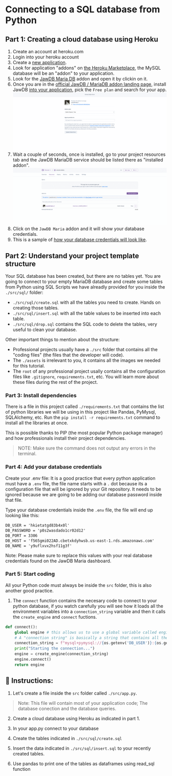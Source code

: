 # Connecting to a SQL database from Python

## Part 1: Creating a cloud database using Heroku

1. Create an account at heroku.com
2. Login into your heroku account
3. Create a [new application](https://dashboard.heroku.com/new-app).
4. Look for application "addons" on [the Heroku Marketplace]( https://elements.heroku.com/addons), the MySQL database will be an "addon" to your application.
5. Look for the [JawDB Maria DB](./assets/jawdb.png) addon and open it by clickin on it.
6. Once you are in the [official JawDB / MariaDB addon landing page](https://elements.heroku.com/addons/jawsdb-maria), install JawDB [into your application](./assets/mariadb.png), pick the `Free plan` and search for your app.
![install jawdb](./assets/dyml1T8uI3.gif)
7. Wait a couple of seconds, once is installed, go to your project resources tab and the JawDB MariaDB service should be listed there as "installed addon".
![install jawdb](./assets/bjEDNLpKKq.gif)
8. Click on the `JawDB Maria` addon and it will show your database credentials.
9. This is a sample of [how your database credentials will look like](./assets/JawsDB.png).


## Part 2: Understand your project template structure

Your SQL database has been created, but there are no tables yet. You are going to connect to your empty MariaDB database and create some tables from Python using SQL Scripts we have alreadly provided for you inside the `./src/sql/` folder:

- `./src/sql/create.sql` with all the tables you need to create. Hands on creating those tables.
- `./src/sql/insert.sql` with all the table values to be inserted into each table.
- `./src/sql/drop.sql` contains the SQL code to delete the tables, very useful to clean your database.

Other important things to mention about the structure:

- Professional projects usually have a `./src` folder that contains all the "coding files" (the files that the developer will code).
- The `./assets` is irrelevant to you, it contains all the images we needed for this tutorial.
- The `root` of any professional project usally contains all the configuration files like `.gitignore`, `requirements.txt`, etc. You will learn more about these files during the rest of the project.

### Part 3: Install dependencies

There is a file in this project called `./requirements.txt` that contains the list of python libraries we will be using in this project like Pandas, PyMysql, SQLAlchemy, etc. Run the `pip install -r requirements.txt` command to install all the libraries at once.

This is possible thanks to PIP (the most popular Python package manager) and how professionals install their project dependencies.

> NOTE: Make sure the command does not output any errors in the terminal.

### Part 4: Add your database credentials 

Create your .env file: It is a good practice that every python application must have a `.env` file, the file name starts with a `.` dot because its a configuration file that will be ignored by your Git repository. It needs to be ignored because we are going to be adding our database password inside that file. 

Type your database credentials inside the `.env` file, the file will end up looking like this:

```
DB_USER = 'hkietatgd83b4x0l'
DB_PASSWORD = 'p0s2wasdado1cr02d12'
DB_PORT = 3306
DB_HOST = 'f565gmi022AD.cbetxkdyhwsb.us-east-1.rds.amazonaws.com'
DB_NAME = 'y9uflxvx2hsf11g3f'
```

Note: Please make sure to replace this values with your real database credentials found on the JawDB Maria dashboard.

### Part 5: Start coding

All your Python code must always be inside the `src` folder, this is also another good practice.

1. The `connect` function contains the necesary code to connect to your python database, if you watch carefully you will see how it loads all the environment variables into a `connection_string` variable and then it calls the `create_engine` and `connect` fuctions.

```py
def connect():
    global engine # this allows us to use a global variable called engine
    # A "connection string" is basically a string that contains all the databse credentials together
    connection_string = f"mysql+pymysql://{os.getenv('DB_USER')}:{os.getenv('DB_PASSWORD')}@{os.getenv('DB_HOST')}/{os.getenv('DB_NAME')}?autocommit=true"
    print("Starting the connection...")
    engine = create_engine(connection_string)
    engine.connect()
    return engine
```

## 📝 Instructions:

1. Let's create a file inside the `src` folder called `./src/app.py`.

> Note: This file will contain most of your application code; The database conection and the database queries.

2. Create a cloud database using Heroku as indicated in part 1.

3. In your app.py connect to your database

4. Create the tables indicated in `./src/sql/create.sql`

5. Insert the data indicated in `./src/sql/insert.sql` to your recently created tables.

6. Use pandas to print one of the tables as dataframes using read_sql function





